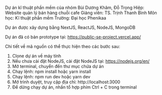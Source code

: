 Dự án kĩ thuật phần mềm của nhóm Bùi Dương Khâm, Đỗ Trọng Hiệp: Website quản lý bán hàng chuỗi cafe
Giảng viên: TS. Trịnh Thanh Bình
Môn học: Kĩ thuật phần mềm
Trường: Đại học Phenikaa

Dự án được xây dựng bằng NextJS, ReactJS, NodeJS, MongoDB

Dự án đã có bản prototype tại: https://public-se-project.vercel.app/

Chi tiết về mã nguồn có thể thực hiện theo các bước sau:

1. Clone dự án về máy tính
2. Nếu chưa cài đặt NodeJS, cài đặt NodeJS tại: https://nodejs.org/en/
3. Mở terminal, chuyển đến thư mục chứa dự án
4. Chạy lệnh: npm install hoặc yarn install
5. Chạy lệnh: npm run dev hoặc yarn dev
6. Mở trình duyệt, truy cập địa chỉ: http://localhost:3000
7. Để dừng chạy dự án, nhấn tổ hợp phím Ctrl + C trong terminal
